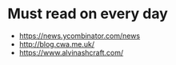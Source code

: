 # Must read on every day

* https://news.ycombinator.com/news
* http://blog.cwa.me.uk/
* https://www.alvinashcraft.com/
